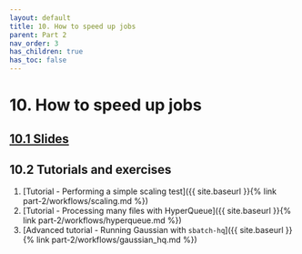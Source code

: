 ```yaml
---
layout: default
title: 10. How to speed up jobs
parent: Part 2
nav_order: 3
has_children: true
has_toc: false
---
```


# 10. How to speed up jobs

## [10.1 Slides](https://a3s.fi/CSC_training/10_speed_up_jobs.html)

## 10.2 Tutorials and exercises

1. [Tutorial - Performing a simple scaling test]({{ site.baseurl }}{% link part-2/workflows/scaling.md %})
2. [Tutorial - Processing many files with HyperQueue]({{ site.baseurl }}{% link part-2/workflows/hyperqueue.md %})
3. [Advanced tutorial - Running Gaussian with `sbatch-hq`]({{ site.baseurl }}{% link part-2/workflows/gaussian_hq.md %})
